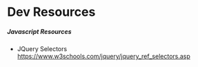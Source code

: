 # Dev Resources
##### Javascript Resources
- JQuery Selectors https://www.w3schools.com/jquery/jquery_ref_selectors.asp
